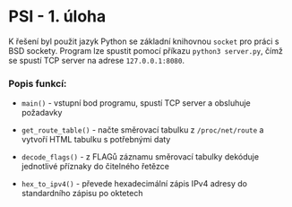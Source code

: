 # PSI - 1. úloha

K řešení byl použit jazyk Python se základní knihovnou `socket` pro práci s BSD sockety. Program lze spustit pomocí příkazu `python3 server.py`, čímž se spustí TCP server na adrese `127.0.0.1:8080`.

### Popis funkcí:

- `main()` - vstupní bod programu, spustí TCP server a obsluhuje požadavky

- `get_route_table()` - načte směrovací tabulku z `/proc/net/route` a vytvoří HTML tabulku s potřebnými daty

- `decode_flags()` - z FLAGů záznamu směrovací tabulky dekóduje jednotlivé příznaky do čitelného řetězce

- `hex_to_ipv4()` - převede hexadecimální zápis IPv4 adresy do standardního zápisu po oktetech
